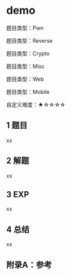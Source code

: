 # demo

题目类型：Pwn

题目类型：Reverse

题目类型：Crypto

题目类型：Misc

题目类型：Web

题目类型：Mobile

自定义难度：★☆☆☆☆

## 1 题目

xx

## 2 解题

xx

## 3 EXP

xx

## 4 总结

xx

## 附录A：参考